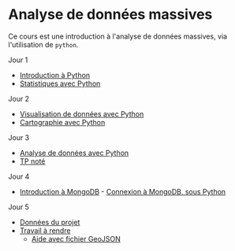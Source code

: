 # Analyse de données massives

Ce cours est une introduction à l'analyse de données massives, via l'utilisation de `python`.

Jour 1
- [Introduction à Python](seance1-intro.html)
- [Statistiques avec Python](seance2-stats.html)

Jour 2
- [Visualisation de données avec Python](seance3-visualisation.html)
- [Cartographie avec Python](seance4-cartographie.html)

Jour 3
- [Analyse de données avec Python](seance5-analyse.html)
- [TP noté](<!-- tpnote1.html -->)

Jour 4
- [Introduction à MongoDB](seance6-slides.html) - [Connexion à MongoDB, sous Python](seance6-mongodb.html)
<!--
- [TP noté](tpnote2.html)
-->

Jour 5
- [Données du projet](seance7-donnees-projet.html)
- [Travail à rendre](sujet-projet.html)
	- [Aide avec fichier GeoJSON](donnees-projet-aide.html)

